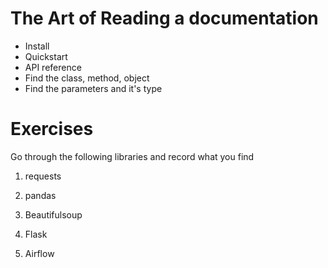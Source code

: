 # The Art of Reading a documentation

- Install
- Quickstart
- API reference
- Find the class, method, object
- Find the parameters and it's type

# Exercises

Go through the following libraries and record what you find

1. requests
2. pandas

3. Beautifulsoup
4. Flask
5. Airflow
